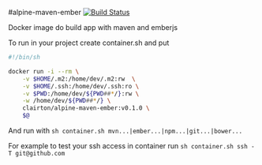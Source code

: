 #alpine-maven-ember [![Build Status](https://travis-ci.org/clairton/alpine-maven-ember.svg?branch=master)](https://travis-ci.org/clairton/alpine-maven-ember)

Docker image do build app with maven and emberjs

To run in your project create container.sh and put

```sh
#!/bin/sh

docker run -i --rm \
	-v $HOME/.m2:/home/dev/.m2:rw  \
	-v $HOME/.ssh:/home/dev/.ssh:ro \
	-v $PWD:/home/dev/${PWD##*/}:rw \
	-w /home/dev/${PWD##*/} \
	clairton/alpine-maven-ember:v0.1.0 \
	$@
```

And run with `sh container.sh mvn...|ember...|npm...|git...|bower...`

For example to test your ssh access in container run `sh container.sh ssh -T git@github.com`
